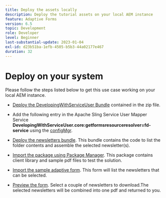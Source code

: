 ```yaml
---
title: Deploy the assets locally
description: Deploy the tutorial assets on your local AEM instance
feature: Adaptive Forms
version: 6.5
topic: Development
role: Developer
level: Beginner
last-substantial-update: 2023-01-04
exl-id: d23b51ba-1efb-4505-b5b3-44a02177e467
duration: 32
---
```

# Deploy on your system

Please follow the steps listed below to get this use case working on your local AEM instance.

* [Deploy the DevelopingWithServiceUser Bundle](https://experienceleague.adobe.com/docs/experience-manager-learn/assets/developingwithserviceuser.zip) contained in the zip file.

* Add the following entry in the Apache Sling Service User Mapper Service **DevelopingWithServiceUser.core:getformsresourceresolver=fd-service** using the [configMgr](http://localhost:4502/system/console/configMgr).

* [Deploy the newsletters bundle](assets/Newsletters.core-1.0.0-SNAPSHOT.jar). This bundle contains the code to list the folder contents and assemble the selected newsletter(s).

* [Import the package using Package Manager](assets/newsletter.zip). This package contains client library and sample pdf files to test the solution.

* [Import the sample adaptive form](assets/sample-adaptive-form.zip). This form will list the newsletters that can be selected.

* [Preview the form](http://localhost:4502/content/dam/formsanddocuments/downloadarchivednewsletters/jcr:content?wcmmode=disabled).
Select a couple of newsletters to download.The selected newsletters will be combined into one pdf and returned to you.
